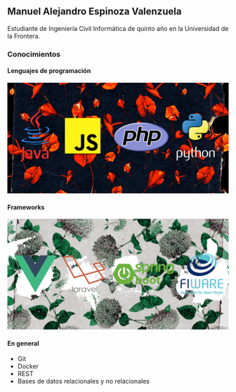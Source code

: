 ## Manuel Alejandro Espinoza Valenzuela

Estudiante de Ingeniería Civil Informática de quinto año en la Universidad de la Frontera.

### Conocimientos

#### Lenguajes de programación

![](img/lenguajes.png)

#### Frameworks

![](img/frameworks.png)

#### En general

- Git
- Docker
- REST
- Bases de datos relacionales y no relacionales